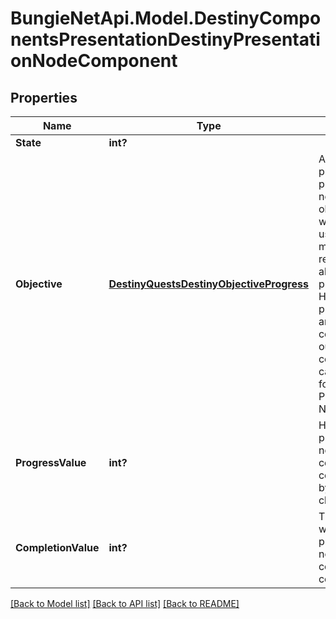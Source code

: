 # BungieNetApi.Model.DestinyComponentsPresentationDestinyPresentationNodeComponent
## Properties

Name | Type | Description | Notes
------------ | ------------- | ------------- | -------------
**State** | **int?** |  | [optional] 
**Objective** | [**DestinyQuestsDestinyObjectiveProgress**](DestinyQuestsDestinyObjectiveProgress.md) | An optional property: presentation nodes MAY have objectives, which can be used to infer more human readable data about the progress. However, progressValue and completionValue ought to be considered the canonical values for progress on Progression Nodes. | [optional] 
**ProgressValue** | **int?** | How much of the presentation node is considered to be completed so far by the given character/profile. | [optional] 
**CompletionValue** | **int?** | The value at which the presentation node is considered to be completed. | [optional] 

[[Back to Model list]](../README.md#documentation-for-models) [[Back to API list]](../README.md#documentation-for-api-endpoints) [[Back to README]](../README.md)

